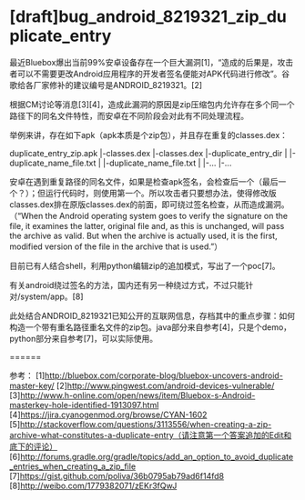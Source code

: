 [draft]bug_android_8219321_zip_duplicate_entry
======

最近Bluebox爆出当前99%安卓设备存在一个巨大漏洞[1]，“造成的后果是，攻击者可以不需要更改Android应用程序的开发者签名便能对APK代码进行修改”。谷歌给各厂家修补的建议编号是ANDROID_8219321。[2]

根据CM讨论等消息[3][4]，造成此漏洞的原因是zip压缩包内允许存在多个同一个路径下的同名文件特性，而安卓在不同阶段会对此有不同处理流程。

举例来讲，存在如下apk（apk本质是个zip包），并且存在重复的classes.dex：

duplicate_entry_zip.apk
  |-classes.dex
  |-classes.dex
  |-duplicate_entry_dir
  |      |-duplicate_name_file.txt
  |      |-duplicate_name_file.txt
  |      |-...
  |-...


安卓在遇到重复路径的同名文件，如果是检查apk签名，会检查后一个（最后一个？）；但运行代码时，则使用第一个。所以攻击者只要想办法，使得修改版classes.dex排在原版classes.dex的前面，即可绕过签名检查，从而造成漏洞。（“When the Android operating system goes to verify the signature on the file, it examines the latter, original file and, as this is unchanged, will pass the archive as valid. But when the archive is actually used, it is the first, modified version of the file in the archive that is used.”）

目前已有人结合shell，利用python编辑zip的追加模式，写出了一个poc[7]。

有关android绕过签名的方法，国内还有另一种绕过方式，不过只能针对/system/app。[8]

此处结合ANDROID_8219321已知公开的互联网信息，存档其中的重点步骤：如何构造一个带有重名路径重名文件的zip包。java部分来自参考[4]，只是个demo，python部分来自参考[7]，可以实际使用。

======

参考：
[1]http://bluebox.com/corporate-blog/bluebox-uncovers-android-master-key/
[2]http://www.pingwest.com/android-devices-vulnerable/
[3]http://www.h-online.com/open/news/item/Bluebox-s-Android-masterkey-hole-identified-1913097.html
[4]https://jira.cyanogenmod.org/browse/CYAN-1602
[5]http://stackoverflow.com/questions/3113556/when-creating-a-zip-archive-what-constitutes-a-duplicate-entry（请注意第一个答案追加的Edit和底下的评论）
[6]http://forums.gradle.org/gradle/topics/add_an_option_to_avoid_duplicate_entries_when_creating_a_zip_file
[7]https://gist.github.com/poliva/36b0795ab79ad6f14fd8
[8]http://weibo.com/1779382071/zEKr3fQwJ